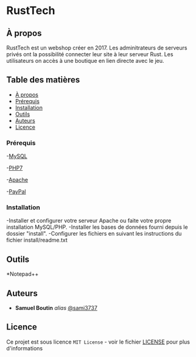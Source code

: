 # RustTech

## À propos

RustTech est un webshop créer en 2017.
Les adminitrateurs de serveurs privés ont la possibilité connecter leur site à leur serveur Rust.
Les utilisateurs on accès à une boutique en lien directe avec le jeu.

## Table des matières

- [À propos](#à-propos)
- [Prérequis](#prérequis)
- [Installation](#installation)
- [Outils](#outils)
- [Auteurs](#auteurs)
- [Licence](#Licence)

### Prérequis

  -[MySQL](https://www.mysql.com/)
  
  -[PHP7](https://www.php.net/releases/index.php)
  
  -[Apache](https://httpd.apache.org/)

  -[PayPal](https://www.paypal.com)

### Installation

-Installer et configurer votre serveur Apache ou faite votre propre installation MySQL/PHP.
-Installer les bases de données fourni depuis le dossier "install".
-Configurer les fichiers en suivant les instructions du fichier install/readme.txt

## Outils

  *Notepad++

## Auteurs
* **Samuel Boutin** _alias_ [@sami3737](https://github.com/sami3737)

## Licence

Ce projet est sous licence ``MIT License`` - voir le fichier [LICENSE](LICENCE.md) pour plus d'informations
